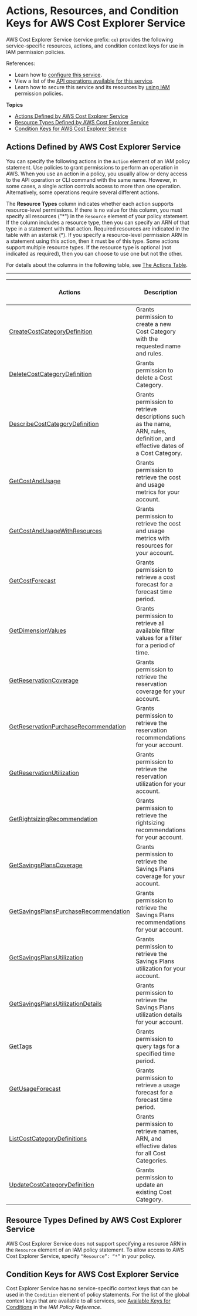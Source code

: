# Actions, Resources, and Condition Keys for AWS Cost Explorer Service<a name="list_awscostexplorerservice"></a>

AWS Cost Explorer Service \(service prefix: `ce`\) provides the following service\-specific resources, actions, and condition context keys for use in IAM permission policies\.

References:
+ Learn how to [configure this service](https://docs.aws.amazon.com/awsaccountbilling/latest/aboutv2/cost-explorer-what-is.html)\.
+ View a list of the [API operations available for this service](https://docs.aws.amazon.com/aws-cost-management/latest/APIReference/API_Operations_AWS_Cost_Explorer_Service.html)\.
+ Learn how to secure this service and its resources by [using IAM](https://docs.aws.amazon.com/awsaccountbilling/latest/aboutv2/cost-explorer-access.html) permission policies\.

**Topics**
+ [Actions Defined by AWS Cost Explorer Service](#awscostexplorerservice-actions-as-permissions)
+ [Resource Types Defined by AWS Cost Explorer Service](#awscostexplorerservice-resources-for-iam-policies)
+ [Condition Keys for AWS Cost Explorer Service](#awscostexplorerservice-policy-keys)

## Actions Defined by AWS Cost Explorer Service<a name="awscostexplorerservice-actions-as-permissions"></a>

You can specify the following actions in the `Action` element of an IAM policy statement\. Use policies to grant permissions to perform an operation in AWS\. When you use an action in a policy, you usually allow or deny access to the API operation or CLI command with the same name\. However, in some cases, a single action controls access to more than one operation\. Alternatively, some operations require several different actions\.

The **Resource Types** column indicates whether each action supports resource\-level permissions\. If there is no value for this column, you must specify all resources \("\*"\) in the `Resource` element of your policy statement\. If the column includes a resource type, then you can specify an ARN of that type in a statement with that action\. Required resources are indicated in the table with an asterisk \(\*\)\. If you specify a resource\-level permission ARN in a statement using this action, then it must be of this type\. Some actions support multiple resource types\. If the resource type is optional \(not indicated as required\), then you can choose to use one but not the other\.

For details about the columns in the following table, see [The Actions Table](reference_policies_actions-resources-contextkeys.md#actions_table)\.


****  

| Actions | Description | Access Level | Resource Types \(\*required\) | Condition Keys | Dependent Actions | 
| --- | --- | --- | --- | --- | --- | 
|   [ CreateCostCategoryDefinition ](https://docs.aws.amazon.com/aws-cost-management/latest/APIReference/API_CreateCostCategoryDefinition.html)  | Grants permission to create a new Cost Category with the requested name and rules\. | Write |  |  |  | 
|   [ DeleteCostCategoryDefinition ](https://docs.aws.amazon.com/aws-cost-management/latest/APIReference/API_DeleteCostCategoryDefinition.html)  | Grants permission to delete a Cost Category\. | Write |  |  |  | 
|   [ DescribeCostCategoryDefinition ](https://docs.aws.amazon.com/aws-cost-management/latest/APIReference/API_DescribeCostCategoryDefinition.html)  | Grants permission to retrieve descriptions such as the name, ARN, rules, definition, and effective dates of a Cost Category\. | Read |  |  |  | 
|   [ GetCostAndUsage ](https://docs.aws.amazon.com/aws-cost-management/latest/APIReference/API_GetCostAndUsage.html)  | Grants permission to retrieve the cost and usage metrics for your account\. | Read |  |  |  | 
|   [ GetCostAndUsageWithResources ](https://docs.aws.amazon.com/aws-cost-management/latest/APIReference/API_GetCostAndUsageWithResources.html)  | Grants permission to retrieve the cost and usage metrics with resources for your account\. | Read |  |  |  | 
|   [ GetCostForecast ](https://docs.aws.amazon.com/aws-cost-management/latest/APIReference/API_GetCostForecast.html)  | Grants permission to retrieve a cost forecast for a forecast time period\. | Read |  |  |  | 
|   [ GetDimensionValues ](https://docs.aws.amazon.com/aws-cost-management/latest/APIReference/API_GetDimensionValues.html)  | Grants permission to retrieve all available filter values for a filter for a period of time\. | Read |  |  |  | 
|   [ GetReservationCoverage ](https://docs.aws.amazon.com/aws-cost-management/latest/APIReference/API_GetReservationCoverage.html)  | Grants permission to retrieve the reservation coverage for your account\. | Read |  |  |  | 
|   [ GetReservationPurchaseRecommendation ](https://docs.aws.amazon.com/aws-cost-management/latest/APIReference/API_GetReservationPurchaseRecommendation.html)  | Grants permission to retrieve the reservation recommendations for your account\. | Read |  |  |  | 
|   [ GetReservationUtilization ](https://docs.aws.amazon.com/aws-cost-management/latest/APIReference/API_GetReservationUtilization.html)  | Grants permission to retrieve the reservation utilization for your account\. | Read |  |  |  | 
|   [ GetRightsizingRecommendation ](https://docs.aws.amazon.com/aws-cost-management/latest/APIReference/API_GetRightsizingRecommendation.html)  | Grants permission to retrieve the rightsizing recommendations for your account\. | Read |  |  |  | 
|   [ GetSavingsPlansCoverage ](https://docs.aws.amazon.com/aws-cost-management/latest/APIReference/API_GetSavingsPlansCoverage.html)  | Grants permission to retrieve the Savings Plans coverage for your account\. | Read |  |  |  | 
|   [ GetSavingsPlansPurchaseRecommendation ](https://docs.aws.amazon.com/aws-cost-management/latest/APIReference/API_GetSavingsPlansPurchaseRecommendation.html)  | Grants permission to retrieve the Savings Plans recommendations for your account\. | Read |  |  |  | 
|   [ GetSavingsPlansUtilization ](https://docs.aws.amazon.com/aws-cost-management/latest/APIReference/API_GetSavingsPlansUtilization.html)  | Grants permission to retrieve the Savings Plans utilization for your account\. | Read |  |  |  | 
|   [ GetSavingsPlansUtilizationDetails ](https://docs.aws.amazon.com/aws-cost-management/latest/APIReference/API_GetSavingsPlansUtilizationDetails.html)  | Grants permission to retrieve the Savings Plans utilization details for your account\. | Read |  |  |  | 
|   [ GetTags ](https://docs.aws.amazon.com/aws-cost-management/latest/APIReference/API_GetTags.html)  | Grants permission to query tags for a specified time period\. | Read |  |  |  | 
|   [ GetUsageForecast ](https://docs.aws.amazon.com/aws-cost-management/latest/APIReference/API_GetUsageForecast.html)  | Grants permission to retrieve a usage forecast for a forecast time period\. | Read |  |  |  | 
|   [ ListCostCategoryDefinitions ](https://docs.aws.amazon.com/aws-cost-management/latest/APIReference/API_ListCostCategoryDefinitions.html)  | Grants permission to retrieve names, ARN, and effective dates for all Cost Categories\. | List |  |  |  | 
|   [ UpdateCostCategoryDefinition ](https://docs.aws.amazon.com/aws-cost-management/latest/APIReference/API_UpdateCostCategoryDefinition.html)  | Grants permission to update an existing Cost Category\. | Write |  |  |  | 

## Resource Types Defined by AWS Cost Explorer Service<a name="awscostexplorerservice-resources-for-iam-policies"></a>

AWS Cost Explorer Service does not support specifying a resource ARN in the `Resource` element of an IAM policy statement\. To allow access to AWS Cost Explorer Service, specify `“Resource”: “*”` in your policy\.

## Condition Keys for AWS Cost Explorer Service<a name="awscostexplorerservice-policy-keys"></a>

Cost Explorer Service has no service\-specific context keys that can be used in the `Condition` element of policy statements\. For the list of the global context keys that are available to all services, see [Available Keys for Conditions](reference_policies_condition-keys.html#AvailableKeys) in the *IAM Policy Reference*\.